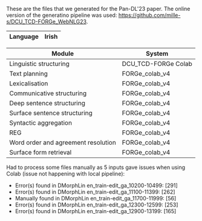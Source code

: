 These are the files that we generated for the Pan-DL'23 paper. The online version of the generatino pipeline was used: https://github.com/mille-s/DCU_TCD-FORGe_WebNLG23.

| Language | Irish |
|--------|--------|

| Module | System |
|--------|--------|
| Linguistic structuring | DCU_TCD-FORGe Colab |
| Text planning | FORGe_colab_v4 |
| Lexicalisation | FORGe_colab_v4 |
| Communicative structuring | FORGe_colab_v4 |
| Deep sentence structuring | FORGe_colab_v4 |
| Surface sentence structuring | FORGe_colab_v4 |
| Syntactic aggregation | FORGe_colab_v4 |
| REG | FORGe_colab_v4 |
| Word order and agreement resolution | FORGe_colab_v4 |
| Surface form retrieval | FORGe_colab_v4 |

Had to process some files manually as 5 inputs gave issues when using Colab (issue not happening with local pipeline):
- Error(s) found in DMorphLin en_train-edit_ga_10200-10499: [291]
- Error(s) found in DMorphLin en_train-edit_ga_11100-11399: [262]
- Manually found in DMorphLin en_train-edit_ga_11700-11999: [56]
- Error(s) found in DMorphLin en_train-edit_ga_12300-12599: [253]
- Error(s) found in DMorphLin en_train-edit_ga_12900-13199: [165]
